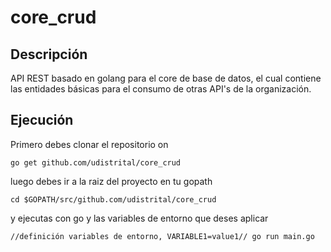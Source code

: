 # core_crud

## Descripción
API REST basado en golang para el core de base de datos, el cual contiene las entidades básicas para el consumo de otras API's de la organización.

## Ejecución

Primero debes clonar el repositorio on

	go get github.com/udistrital/core_crud

luego debes ir a la raiz del proyecto en tu gopath

	cd $GOPATH/src/github.com/udistrital/core_crud

y ejecutas con go y las variables de entorno que deses aplicar

	//definición variables de entorno, VARIABLE1=value1// go run main.go

